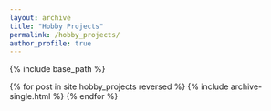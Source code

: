 ```yaml
---
layout: archive
title: "Hobby Projects"
permalink: /hobby_projects/
author_profile: true
---
```


{% include base_path %}

{% for post in site.hobby_projects reversed %}
  {% include archive-single.html %}
{% endfor %}